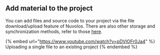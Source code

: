 ## Add material to the project

You can add files and source code to your project via the file download/upload feature of Nuvolos. There are also other storage and synchronization methods, refer to those [here](../../features/file-system-and-storage/).

{% embed url="https://www.youtube.com/watch?v=pDVlOFr0Ja4" %}
Uploading a single file to an existing project
{% endembed %}
